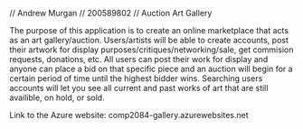 // Andrew Murgan
// 200589802
// Auction Art Gallery

The purpose of this application is to create an online marketplace that acts as an art gallery/auction.
Users/artists will be able to create accounts, post their artwork for display purposes/critiques/networking/sale, get commision requests, donations, etc.
All users can post their work for display and anyone can place a bid on that specific piece and an auction will begin for a certain period of time until the highest bidder wins.
Searching users accounts will let you see all current and past works of art that are still availible, on hold, or sold.  

Link to the Azure website: comp2084-gallery.azurewebsites.net 
